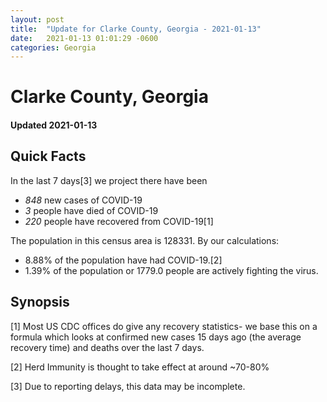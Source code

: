 ```yaml
---
layout: post
title:  "Update for Clarke County, Georgia - 2021-01-13"
date:   2021-01-13 01:01:29 -0600
categories: Georgia
---
```


# Clarke County, Georgia
#### Updated 2021-01-13

## Quick Facts

In the last 7 days[3] we project there have been
- *848* new cases of COVID-19
- *3* people have died of COVID-19
- *220* people have recovered from COVID-19[1]

The population in this census area is 128331. By our calculations:
- 8.88% of the population have had COVID-19.[2]
- 1.39% of the population or 1779.0 people are actively fighting the virus.

## Synopsis




[1] Most US CDC offices do give any recovery statistics- we base this on a formula which looks at confirmed new cases
15 days ago (the average recovery time) and deaths over the last 7 days.

[2] Herd Immunity is thought to take effect at around ~70-80%

[3] Due to reporting delays, this data may be incomplete.
 
    